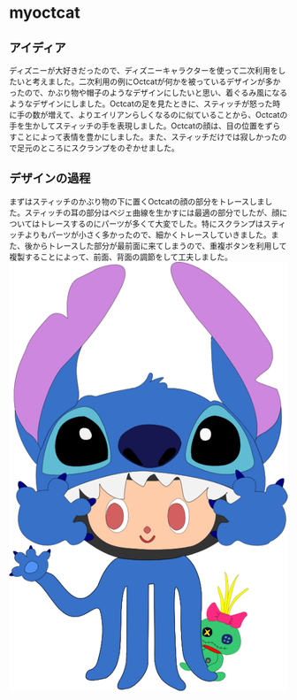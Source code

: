 # myoctcat

## アイディア
ディズニーが大好きだったので、ディズニーキャラクターを使って二次利用をしたいと考えました。二次利用の例にOctcatが何かを被っているデザインが多かったので、かぶり物や帽子のようなデザインにしたいと思い、着ぐるみ風になるようなデザインにしました。Octcatの足を見たときに、スティッチが怒った時に手の数が増えて、よりエイリアンらしくなるのに似ていることから、Octcatの手を生かしてスティッチの手を表現しました。Octcatの顔は、目の位置をずらすことによって表情を豊かにしました。また、スティッチだけでは寂しかったので足元のところにスクランプをのぞかせました。

## デザインの過程
まずはスティッチのかぶり物の下に置くOctcatの顔の部分をトレースしました。スティッチの耳の部分はベジェ曲線を生かすには最適の部分でしたが、顔についてはトレースするのにパーツが多くて大変でした。特にスクランプはスティッチよりもパーツが小さく多かったので、細かくトレースしていきました。また、後からトレースした部分が最前面に来てしまうので、重複ボタンを利用して複製することによって、前面、背面の調節をして工夫しました。
![](https://github.com/Yoon-A/myoctcat/blob/master/myoctcat.png?raw=true)
